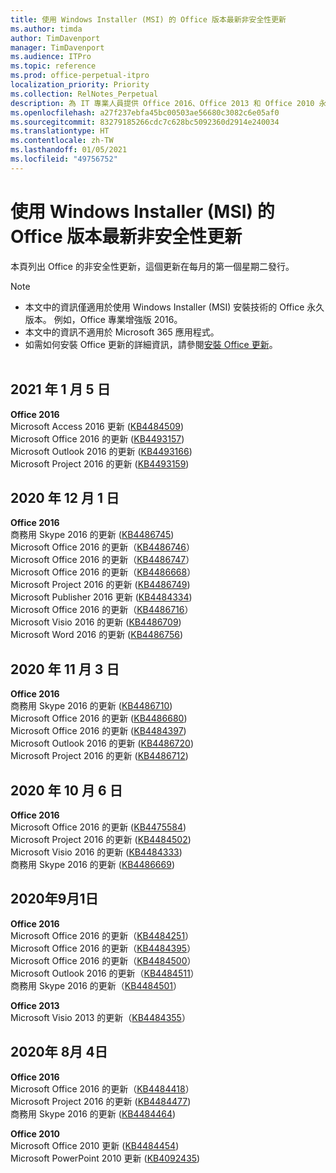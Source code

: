 ```yaml
---
title: 使用 Windows Installer (MSI) 的 Office 版本最新非安全性更新
ms.author: timda
author: TimDavenport
manager: TimDavenport
ms.audience: ITPro
ms.topic: reference
ms.prod: office-perpetual-itpro
localization_priority: Priority
ms.collection: RelNotes_Perpetual
description: 為 IT 專業人員提供 Office 2016、Office 2013 和 Office 2010 永久版本的最新非安全性更新資訊連結
ms.openlocfilehash: a27f237ebfa45bc00503ae56680c3082c6e05af0
ms.sourcegitcommit: 83279185266cdc7c628bc5092360d2914e240034
ms.translationtype: HT
ms.contentlocale: zh-TW
ms.lasthandoff: 01/05/2021
ms.locfileid: "49756752"
---
```

# <a name="latest-non-security-updates-for-versions-of-office-that-use-windows-installer-msi"></a>使用 Windows Installer (MSI) 的 Office 版本最新非安全性更新

本頁列出 Office 的非安全性更新，這個更新在每月的第一個星期二發行。

> [!NOTE]
> - 本文中的資訊僅適用於使用 Windows Installer (MSI) 安裝技術的 Office 永久版本。 例如，Office 專業增強版 2016。
> - 本文中的資訊不適用於 Microsoft 365 應用程式。
> - 如需如何安裝 Office 更新的詳細資訊，請參閱[安裝 Office 更新](https://support.office.com/article/2ab296f3-7f03-43a2-8e50-46de917611c5)。
<br/><br/>

## <a name="january-5-2021"></a>2021 年 1 月 5 日
**Office 2016**</br>
Microsoft Access 2016 更新 ([KB4484509](https://support.microsoft.com/help/4484509)) </br>
Microsoft Office 2016 的更新 ([KB4493157](https://support.microsoft.com/help/4493157)) </br>
Microsoft Outlook 2016 的更新 ([KB4493166](https://support.microsoft.com/help/4493166)) </br>
Microsoft Project 2016 的更新 ([KB4493159](https://support.microsoft.com/help/4493159)) </br>


## <a name="december-1-2020"></a>2020 年 12 月 1 日
**Office 2016**<br/>
商務用 Skype 2016 的更新 ([KB4486745](https://support.microsoft.com/help/4486745)) <br/>
Microsoft Office 2016 的更新（[KB4486746](https://support.microsoft.com/help/4486746)） <br/> Microsoft Office 2016 的更新（[KB4486747](https://support.microsoft.com/help/4486747)） <br/> Microsoft Office 2016 的更新（[KB4486668](https://support.microsoft.com/help/4486668)） <br/>
Microsoft Project 2016 的更新 ([KB4486749](https://support.microsoft.com/help/4486749)) <br/> Microsoft Publisher 2016 更新 ([KB4484334](https://support.microsoft.com/help/4484334)) <br/> Microsoft Office 2016 的更新（[KB4486716](https://support.microsoft.com/help/4486716)） <br/> Microsoft Visio 2016 的更新 ([KB4486709](https://support.microsoft.com/help/4486709)) <br/>
Microsoft Word 2016 的更新 ([KB4486756](https://support.microsoft.com/help/4486756)) <br/> 


## <a name="november-3-2020"></a>2020 年 11 月 3 日
**Office 2016**<br/>
商務用 Skype 2016 的更新 ([KB4486710](https://support.microsoft.com/help/4486710)) <br/>
Microsoft Office 2016 的更新 ([KB4486680](https://support.microsoft.com/help/4486680)) <br/>
Microsoft Office 2016 的更新 ([KB4484397](https://support.microsoft.com/help/4484397)) <br/>
Microsoft Outlook 2016 的更新 ([KB4486720](https://support.microsoft.com/help/4486720)) <br/>
Microsoft Project 2016 的更新 ([KB4486712](https://support.microsoft.com/help/4486712)) <br/>


## <a name="october-6-2020"></a>2020 年 10 月 6 日
**Office 2016**<br/>
Microsoft Office 2016 的更新 ([KB4475584](https://support.microsoft.com/help/4475584))<br/>
Microsoft Project 2016 的更新 ([KB4484502](https://support.microsoft.com/help/4484502))<br/>
Microsoft Visio 2016 的更新 ([KB4484333](https://support.microsoft.com/help/4484333))<br/>
商務用 Skype 2016 的更新 ([KB4486669](https://support.microsoft.com/help/4486669))<br/> 

## <a name="september-1-2020"></a>2020年9月1日
**Office 2016**<br/>
Microsoft Office 2016 的更新（[KB4484251](https://support.microsoft.com/help/4484251)）<br/>
Microsoft Office 2016 的更新（[KB4484395](https://support.microsoft.com/help/4484395)）<br/> Microsoft Office 2016 的更新（[KB4484500](https://support.microsoft.com/help/4484500)） <br/>
Microsoft Outlook 2016 的更新（[KB4484511](https://support.microsoft.com/help/4484511)） <br/>
商務用 Skype 2016 的更新（[KB4484501](https://support.microsoft.com/help/4484501)） <br/>

**Office 2013**<br/>
Microsoft Visio 2013 的更新（[KB4484355](https://support.microsoft.com/help/4484355)）<br/>

## <a name="august-4-2020"></a>2020年 8月 4日

**Office 2016**<br/>
Microsoft Office 2016 的更新（[KB4484418](https://support.microsoft.com/help/4484418)）<br/> Microsoft Project 2016 的更新 ([KB4484477](https://support.microsoft.com/help/4484477))<br/>
商務用 Skype 2016 的更新 ([KB4484464](https://support.microsoft.com/help/4484464))<br/> 

**Office 2010**<br/>
Microsoft Office 2010 更新 ([KB4484454](https://support.microsoft.com/help/4484454))<br/> Microsoft PowerPoint 2010 更新 ([KB4092435](https://support.microsoft.com/help/4092435))<br/> 

</br>